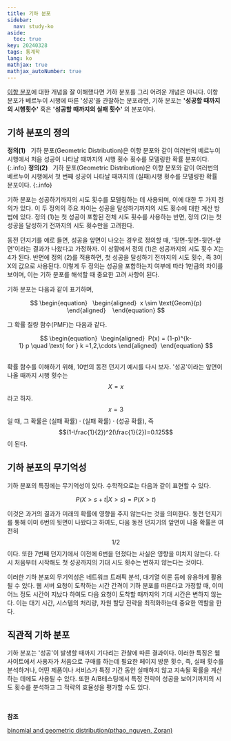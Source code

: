 ```yaml
---
title: 기하 분포
sidebar:
  nav: study-ko
aside:
  toc: true
key: 20240328
tags: 통계학
lang: ko
mathjax: true
mathjax_autoNumber: true
---
```


[이항 분포](https://jenniione.github.io/2024/03/27/binomial_distribution_ko.html)에 대한 개념을 잘 이해했다면 기하 분포를 그리 어려운 개념은 아니다.
이항 분포가 베르누이 시행에 따른 '성공'을 관찰하는 분포라면, 기하 분포는 **'성공할 때까지의 시행횟수'** 혹은 **'성공할 때까지의 실패 횟수'** 의 분포이다.

## 기하 분포의 정의
**정의(1)**&nbsp;&nbsp; 기하 분포(Geometric Distribution)은 이항 분포와 같이 여러번의 베르누이 시행에서 처음 성공이 나타날 때까지의 시행 횟수 횟수를 모델링한 확률 분포이다.
{:.info}
**정의(2)**&nbsp;&nbsp; 기하 분포(Geometric Distribution)은 이항 분포와 같이 여러번의 베르누이 시행에서 첫 번째 성공이 나타날 때까지의 (실패)시행 횟수를 모델링한 확률 분포이다.
{:.info}

기하 분포는 성공하기까지의 시도 횟수를 모델링하는 데 사용되며, 이에 대한 두 가지 정의가 있다. 이 두 정의의 주요 차이는 성공을 달성하기까지의 시도 횟수에 대한 계산 방법에 있다. 정의 (1)는 첫 성공이 포함된 전체 시도 횟수를 사용하는 반면, 정의 (2)는 첫 성공을 달성하기 전까지의 시도 횟수만을 고려한다.

동전 던지기를 예로 들면, 성공을 앞면이 나오는 경우로 정의할 때, '뒷면-뒷면-뒷면-앞면'이라는 결과가 나왔다고 가정하자. 이 상황에서 정의 (1)은 성공까지의 시도 횟수 $X$는 $4$가 된다. 반면에 정의 (2)를 적용하면, 첫 성공을 달성하기 전까지의 시도 횟수, 즉 3이 X의 값으로 사용된다. 이렇게 두 정의는 성공을 포함하는지 여부에 따라 1만큼의 차이를 보이며, 이는 기하 분포를 해석할 때 중요한 고려 사항이 된다.

기하 분포는 다음과 같이 표기하며,

$$
\begin{equation} 
 \begin{aligned} 
x \sim \text{Geom}(p)
\end{aligned}   
\end{equation}
$$

그 확률 질량 함수(PMF)는 다음과 같다.

$$
\begin{equation} 
\begin{aligned} 
P(x) = (1-p)^{k-1} p \quad \text{ for } k =1,2,\cdots
\end{aligned} 
\end{equation}
$$

## 
확률  함수를 이해하기 위해, 10번의 동전 던지기 예시를 다시 보자. '성공'이라는 앞면이 나올 때까지 시행 횟수는 $$X=x$$라고 하자. $$x=3$$일 때, 그 확률은 (실패 확률) $\cdot$ (실패 확률) $\cdot$ (성공 확률), 즉 $$(1-\frac{1}{2})^2(\frac{1}{2})=0.125$$이 된다.

## 기하 분포의 무기억성
기하 분포의 특징에는 무기억성이 있다. 수학적으로는 다음과 같이 표현할 수 있다.

$$
P(X > s + t | X > s) = P(X > t)
$$

이것은 과거의 결과가 미래의 확률에 영향을 주지 않는다는 것을 의미한다. 동전 던지기를 통해 이미 6번의 뒷면이 나왔다고 하여도, 다음 동전 던지기의 앞면이 나올 확률은 여전히 $$1/2$$이다. 또한 7번째 던지기에서 이전에 6번을 던졌다는 사실은 영향을 미치지 않는다. 다시 처음부터 시작해도 첫 성공까지의 기대 시도 횟수는 변하지 않는다는 것이다.

이러한 기하 분포의 무기억성은 네트워크 트래픽 분석, 대기열 이론 등에 유용하게 활용될 수 있다. 웹 서버 요청이 도착하는 시간 간격이 기하 분포를 따른다고 가정할 때, 이미 어느 정도 시간이 지났다 하여도 다음 요청이 도착할 때까지의 기대 시간은 변하지 않는다. 이는 대기  시간, 시스템의 처리량, 자원 할당 전략을 최적화하는데 중요한 역할을 한다.


## 직관적 기하 분포
기하 분포는 '성공'이 발생할 때까지 기다리는 관찰에 따른 결과이다. 이러한 특징은 웹사이트에서 사용자가 처음으로 구매를 하는데 필요한 페이지 방문 횟수, 즉, 실패 횟수를 분석하거나, 어떤 제품이나 서비스가 특정 기간 동안 실패하지 않고 지속될 확률을 계산하는 데에도 사용될 수 있다. 또한 A/B테스팅에서 특정 전략이 성공을 보이기까지의 시도 횟수를 분석하고 그 적략의 효율성을 평가할 수도 있다.

<br/><br/>
**참조**

[binomial and geometric distribution(pthao_nguyen, Zoran)](https://www.geogebra.org/m/twbv2tmk)